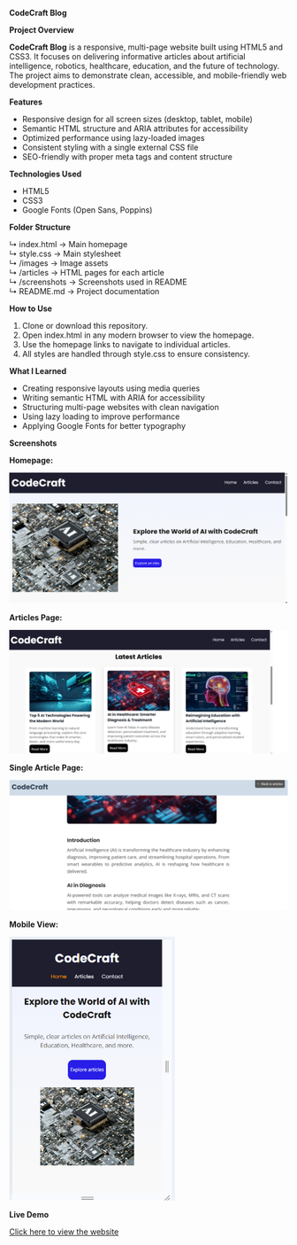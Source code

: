 **CodeCraft Blog**

**Project Overview**

**CodeCraft Blog** is a responsive, multi-page website built using HTML5 and CSS3. It focuses on delivering informative articles about artificial intelligence, robotics, healthcare, education, and the future of technology. The project aims to demonstrate clean, accessible, and mobile-friendly web development practices.

**Features**

- Responsive design for all screen sizes (desktop, tablet, mobile)
- Semantic HTML structure and ARIA attributes for accessibility
- Optimized performance using lazy-loaded images
- Consistent styling with a single external CSS file
- SEO-friendly with proper meta tags and content structure

**Technologies Used**

- HTML5
- CSS3
- Google Fonts (Open Sans, Poppins)

**Folder Structure**


↳ index.html            → Main homepage  
↳ style.css             → Main stylesheet  
↳ /images               → Image assets  
↳ /articles             → HTML pages for each article  
↳ /screenshots          → Screenshots used in README  
↳ README.md             → Project documentation  


**How to Use**

1. Clone or download this repository.
2. Open index.html in any modern browser to view the homepage.
3. Use the homepage links to navigate to individual articles.
4. All styles are handled through style.css to ensure consistency.

**What I Learned**

- Creating responsive layouts using media queries
- Writing semantic HTML with ARIA for accessibility
- Structuring multi-page websites with clean navigation
- Using lazy loading to improve performance
- Applying Google Fonts for better typography

**Screenshots**

**Homepage:**

![Homepage](screenshots/homepage-desktop.png)

**Articles Page:**

![Articles Page](screenshots/articles-page-desktop.png)

**Single Article Page:**

![Single Article Page](screenshots/single-article-desktop.png)

**Mobile View:**

<img src="screenshots/homepage-mobile.png" alt="Mobile View" width="300">


**Live Demo**

[Click here to view the website](https://prethika06.github.io/codecraft-ai-blog/)

